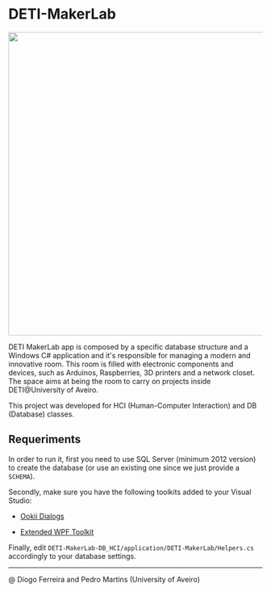 # DETI-MakerLab

<p align="center"><img src="https://firebasestorage.googleapis.com/v0/b/makerlab-b9b8c.appspot.com/o/app%2FScreenshot_1.jpg?alt=media&token=e3a065c2-4e45-49fb-abe4-77aa8808f411" width="600"></p>

DETI MakerLab app is composed by a specific database structure and a Windows C#
application and it's responsible for managing a modern and innovative room.
This room is filled with electronic components and devices, such as Arduinos, 
Raspberries, 3D printers and a network closet. The space aims at being the room
to carry on projects inside DETI@University of Aveiro.

This project was developed for HCI (Human-Computer Interaction) and
DB (Database) classes.

## Requeriments

In order to run it, first you need to use SQL Server (minimum 2012 version) to
create the database (or use an existing one since we just provide a `SCHEMA`).

Secondly, make sure you have the following toolkits added to your Visual Studio:

* [Ookii Dialogs](http://www.ookii.org/software/dialogs/)

* [Extended WPF Toolkit](http://wpftoolkit.codeplex.com/)

Finally, edit `DETI-MakerLab-DB_HCI/application/DETI-MakerLab/Helpers.cs` 
accordingly to your database settings.

--------------------------------------------------------------------------

@ Diogo Ferreira and Pedro Martins (University of Aveiro)
